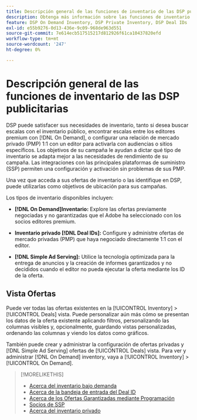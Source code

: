 ```yaml
---
title: Descripción general de las funciones de inventario de las DSP publicitarias
description: Obtenga más información sobre las funciones de inventario disponibles.
feature: DSP On Demand Inventory, DSP Private Inventory, DSP Deal IDs
exl-id: e55b9276-0d13-436e-9c09-968de963d551
source-git-commit: 7e614ecb517515217d812926f61ca10437820efd
workflow-type: tm+mt
source-wordcount: '247'
ht-degree: 0%

---
```


# Descripción general de las funciones de inventario de las DSP publicitarias

DSP puede satisfacer sus necesidades de inventario, tanto si desea buscar escalas con el inventario público, encontrar escalas entre los editores premium con [!DNL On Demand], o configurar una relación de mercado privado (PMP) 1:1 con un editor para activarla con audiencias o sitios específicos. Los objetivos de su campaña le ayudan a dictar qué tipo de inventario se adapta mejor a las necesidades de rendimiento de su campaña. Las integraciones con las principales plataformas de suministro (SSP) permiten una configuración y activación sin problemas de sus PMP.

Una vez que acceda a sus ofertas de inventario o las identifique en DSP, puede utilizarlas como objetivos de ubicación para sus campañas.

Los tipos de inventario disponibles incluyen:

* **[!DNL On Demand]Inventario:** Explore las ofertas previamente negociadas y no garantizadas que el Adobe ha seleccionado con los socios editores premium.

* **Inventario privado [!DNL Deal IDs]:** Configure y administre ofertas de mercado privadas (PMP) que haya negociado directamente 1:1 con el editor.

* **[!DNL Simple Ad Serving]:** Utilice la tecnología optimizada para la entrega de anuncios y la creación de informes garantizados y no decididos cuando el editor no pueda ejecutar la oferta mediante los ID de la oferta.

## Vista Ofertas

Puede ver todas las ofertas existentes en la [!UICONTROL Inventory] > [!UICONTROL Deals] vista. Puede personalizar aún más cómo se presentan los datos de la oferta existente aplicando filtros, personalizando las columnas visibles y, opcionalmente, guardando vistas personalizadas, ordenando las columnas y viendo los datos como gráficos.

También puede crear y administrar la configuración de ofertas privadas y [!DNL Simple Ad Serving] ofertas de [!UICONTROL Deals] vista. Para ver y administrar [!DNL On Demand] inventory, vaya a [!UICONTROL Inventory] > [!UICONTROL On Demand].

>[!MORELIKETHIS]
>
>* [Acerca del inventario bajo demanda](on-demand-inventory-about.md)
>* [Acerca de la bandeja de entrada del Deal ID](deal-id-inbox-about.md)
>* [Acerca de los Ofertas Garantizadas mediante Programación](programmatic-guaranteed-about.md)
>* [Socios de SSP](ssp-partners.md)
>* [Acerca del inventario privado](private-inventory-about.md)

